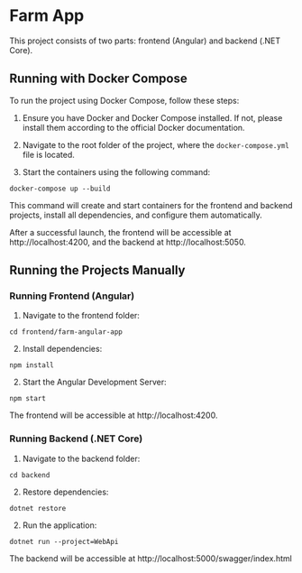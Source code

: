 # Farm App

This project consists of two parts: frontend (Angular) and backend (.NET Core).

## Running with Docker Compose

To run the project using Docker Compose, follow these steps:

1. Ensure you have Docker and Docker Compose installed. If not, please install them according to the official Docker documentation.

2. Navigate to the root folder of the project, where the `docker-compose.yml` file is located.

3. Start the containers using the following command:
```
docker-compose up --build
```

This command will create and start containers for the frontend and backend projects, install all dependencies, and configure them automatically.

After a successful launch, the frontend will be accessible at http://localhost:4200, and the backend at http://localhost:5050.

## Running the Projects Manually

### Running Frontend (Angular)
1. Navigate to the frontend folder:
```
cd frontend/farm-angular-app
```

2. Install dependencies:
```
npm install
```
2. Start the Angular Development Server:
```
npm start
```
The frontend will be accessible at http://localhost:4200.

### Running Backend (.NET Core)
1. Navigate to the backend folder:
```
cd backend
```

2. Restore dependencies:
```
dotnet restore
```
2. Run the application:
```
dotnet run --project=WebApi
```
The backend will be accessible at http://localhost:5000/swagger/index.html

